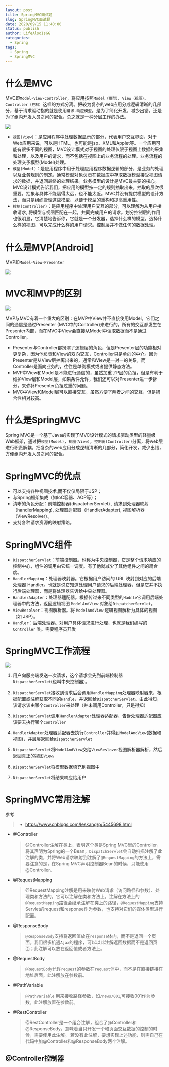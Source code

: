 ```yaml
---
layout: post
title: SpringMVC面试题
slug: SpringMVC面试题
date: 2020/09/15 11:40:00
status: publish
author: LifeAlsoIsGG
categories: 
  - Spring
tags: 
  - Spring
  - SpringMVC
---
```




# 什么是MVC



MVC即`Model-View-Controller`，将应用按照`Model（模型）`、`View（视图）`、`Controller（控制）`这样的方式分离。把较为复杂的web应用分成逻辑清晰的几部分，基于请求驱动指的就是使用`请求-响应模型`。是为了简化开发，减少出错。还是为了组内开发人员之间的配合。总之就是一种分层工作的办法。

![](images/SpringMVC面试题/MVC结构示意图.png)





-   `视图(View)`：是应用程序中处理数据显示的部分，代表用户交互界面，对于Web应用来说，可以是HTML，也可能是jsp、XML和Applet等。一个应用可能有很多不同的视图，MVC设计模式对于视图的处理仅限于视图上数据的采集和处理，以及用户的请求，而不包括在视图上的业务流程的处理。业务流程的处理交予模型(Model)处理。
-   `模型(Model)`：是应用程序中用于处理应用程序数据逻辑的部分，是业务的处理以及业务规则的制定。通常模型对象负责在数据库中存取数据模型接受视图请求的数据，并返回最终的处理结果。业务模型的设计是MVC最主要的核心。MVC设计模式告诉我们，把应用的模型按一定的规则抽取出来，抽取的层次很重要，抽象与具体不能隔得太远，也不能太近。MVC并没有提供模型的设计方法，而只是组织管理这些模型，以便于模型的重构和提高重用性。
-   `控制(Controller)`：是应用程序中处理用户交互的部分，可以理解为从用户接收请求, 将模型与视图匹配在一起，共同完成用户的请求。划分控制层的作用也很明显，它清楚地告诉你，它就是一个分发器，选择什么样的模型，选择什么样的视图，可以完成什么样的用户请求。控制层并不做任何的数据处理。





# 什么是MVP[Android]



MVP即`Model-View-Presenter`

![](images/SpringMVC面试题/MVP结构示意图.png)







# MVC和MVP的区别



![](images/SpringMVC面试题/MVC和MVP的对比图.jpg)



MVP与MVC有着一个重大的区别：在MVP中View并不直接使用Model，它们之间的通信是通过Presenter (MVC中的Controller)来进行的，所有的交互都发生在Presenter内部，而在MVC中View会直接从Model中读取数据而不是通过 Controller。



- Presenter与Controller都扮演了逻辑层的角色，但是Presenter层的功能相对更复杂，因为他负责和View的双向交互，Controller只是单向的中介。因为Presenter是从View层抽离出来的，通常和View是一对一的关系，而Controller是面向业务的，往往是单例模式或者提供静态方法。
- MVP中View和Model是不能进行通信的，虽然加重了P层的负担，但是有利于维护View层和Model层，如果条件允许，我们还可以对Presenter进一步拆分，来弥补Presenter负担过重的问题。
- MVC中View和Model层可以直接交互，虽然方便了两者之间的交互，但是耦合性相对较高。





# 什么是SpringMVC



Spring MVC是一个基于Java的实现了MVC设计模式的请求驱动类型的轻量级Web框架，通过把`模型(Model)`，`视图(View)`，`控制器(Controller)`分离，将web层进行职责解耦，把复杂的web应用分成逻辑清晰的几部分，简化开发，减少出错，方便组内开发人员之间的配合。





# SpringMVC的优点



- 可以支持各种视图技术,而不仅仅局限于JSP；
- 与Spring框架集成（如IoC容器、AOP等）；
- 清晰的角色分配：前端控制器(dispatcherServlet) , 请求到处理器映射（handlerMapping), 处理器适配器（HandlerAdapter), 视图解析器（ViewResolver）。
- 支持各种请求资源的映射策略。





# SpringMVC组件



- `DispatcherServlet`：前端控制器。也称为中央控制器，它是整个请求响应的控制中心，组件的调用由它统一调度。有了他就减少了其他组件之间的耦合度。
- `HandlerMapping`：处理器映射器。它根据用户访问的 URL 映射到对应的后端处理器 Handler。也就是说它知道处理用户请求的后端处理器，但是它并不执行后端处理器，而是将处理器告诉给中央处理器。
- `HandlerAdapter`：处理器适配器。根据传过来不同类型的`Hadnle`它调用后端处理器中的方法，返回逻辑视图 `ModelAndView` 对象给`DispatcherServlet`。
- `ViewResolver`：视图解析器。将 `ModelAndView` 逻辑视图解析为具体的视图（如 JSP）。
- `Handler`：后端处理器。对用户具体请求进行处理，也就是我们编写的 `Controller` 类。需要程序员开发



# SpringMVC工作流程



![](images/SpringMVC面试题/Springmvc工作原理图.jpg)



1. 用户向服务端发送一次请求，这个请求会先到前端控制器`DispatcherServlet`(也叫中央控制器)。

   

2. `DispatcherServlet`接收到请求后会调用`HandlerMapping`处理器映射器来，根据配置或注解获取不同的`Handle`，并返回给`DispatcherServlet`。由此得知，该请求该由哪个`Controller`来处理（并未调用Controller，只是得知）

   

3. `DispatcherServlet`调用`HandlerAdapter`处理器适配器，告诉处理器适配器应该要去执行哪个`Controller`

   

4. `HandlerAdapter`处理器适配器去执行`Controller`并得到`ModelAndView`(数据和视图)，并层层返回给`DispatcherServlet`

   

5. `DispatcherServlet`将`ModelAndView`交给`ViewReslover`视图解析器解析，然后返回真正的视图`View`。

   

6. `DispatcherServlet`将模型数据填充到视图中

   

7. `DispatcherServlet`将结果响应给用户





# SpringMVC常用注解



参考

> - https://www.cnblogs.com/leskang/p/5445698.html



- @Controller

  > @Controller注解在类上，表明这个类是Spring MVC里的Controller，将其声明为Spring的一个Bean，`DispatchServlet`会自动扫描注解了此注解的类，并将Web请求映射到注解了`@RequestMapping`的方法上，需要注意的是，在Spring MVC声明控制器Bean的时候，只能使用@Controller。

- @RequestMapping

  > @RequestMapping注解是用来映射Web请求（访问路径和参数）、处理类和方法的。它可以注解在类和方法上。注解在方法上的`@RequestMapping`路径会继承注解在类上的路径，`@RequestMapping`支持Servlet的request和response作为参数，也支持对它们的媒体类型进行配置。

- @ResponseBody

  > `@ResponseBody`支持将返回值放在`response`体内，而不是返回一个页面。我们很多机遇`Ajax`的程序，可以以此注解返回数据而不是返回页面；此注解可以放在返回值或者方法上。

- @RequestBody

  > `@RequestBody`允许`request`的参数在`request`体中，而不是在直接链接在地址后面。此注解放在参数前。

- @PathVariable

  > `@PathVariable` 用来接收路径参数，如`/news/001`,可接收001作为参数，此注解放置在参数前。

- @RestController

  > @RestController是一个组合注解，组合了@Controller和@ResponseBody，意味着当只开发一个和页面交互数据的控制的时候，需要使用此注解。 若没有此注解，要想实现上述功能，则需自己在代码中加@Controller和@ResponseBody两个注解。



## @Controller控制器

